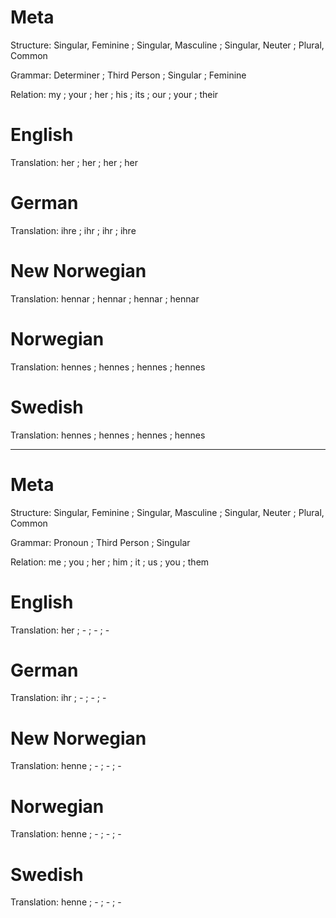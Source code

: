 Meta
====

Structure: Singular, Feminine ; Singular, Masculine ; Singular, Neuter ; Plural, Common

Grammar:   Determiner ; Third Person ; Singular ; Feminine

Relation:  my ; your ; her ; his ; its ; our ; your ; their



English
=======

Translation: her ; her ; her ; her



German
======

Translation: ihre ; ihr ; ihr ; ihre



New Norwegian
=============

Translation: hennar ; hennar ; hennar ; hennar



Norwegian
=========

Translation: hennes ; hennes ; hennes ; hennes



Swedish
=======

Translation: hennes ; hennes ; hennes ; hennes



--------------------------------------------------------------------------------

Meta
====

Structure: Singular, Feminine ; Singular, Masculine ; Singular, Neuter ; Plural, Common

Grammar:   Pronoun ; Third Person ; Singular

Relation:  me ; you ; her ; him ; it ; us ; you ; them



English
=======

Translation: her ; - ; - ; -



German
======

Translation: ihr ; - ; - ; -



New Norwegian
=============

Translation: henne ; - ; - ; -



Norwegian
=========

Translation: henne ; - ; - ; -


Swedish
=======

Translation: henne ; - ; - ; -
